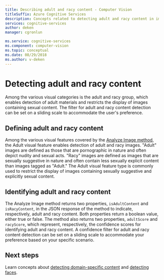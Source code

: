 ```yaml
---
title: Describing adult and racy content - Computer Vision
titleSuffix: Azure Cognitive Services
description: Concepts related to detecting adult and racy content in images using the Computer Vision APi.
services: cognitive-services
author: deken
manager: cgronlun

ms.service: cognitive-services
ms.component: computer-vision
ms.topic: conceptual
ms.date: 08/29/2018
ms.author: v-deken
---
```


# Detecting adult and racy content

Among the various visual categories is the adult and racy group, which enables detection of adult materials and restricts the display of images containing sexual content. The filter for adult and racy content detection can be set on a sliding scale to accommodate the user's preference.

## Defining adult and racy content

Among the various visual features covered by the [Analyze Image method](https://westus.dev.cognitive.microsoft.com/docs/services/5adf991815e1060e6355ad44/operations/56f91f2e778daf14a499e1fa), the Adult visual feature enables detection of adult and racy images. "Adult" images are defined as those that are pornographic in nature and often depict nudity and sexual acts. "Racy" images are defined as images that are sexually suggestive in nature and often contain less sexually explicit content than images tagged as "Adult." The Adult visual feature type is commonly used to restrict the display of images containing sexually suggestive and explicitly sexual content.

## Identifying adult and racy content

The Analyze Image method returns two properties, `isAdultContent` and `isRacyContent`, in the JSON response of the method to indicate, respectively, adult and racy content. Both properties return a boolean value, either true or false. The method also returns two properties, `adultScore` and `racyScore`, which represent, respectively, the confidence scores for identifying adult and racy content. A confidence filter for adult and racy content detection can be set on a sliding scale to accommodate your preference based on your specific scenario.

## Next steps

Learn concepts about [detecting domain-specific content](concept-detecting-domain-content.md) and [detecting faces](concept-detecting-faces.md).
